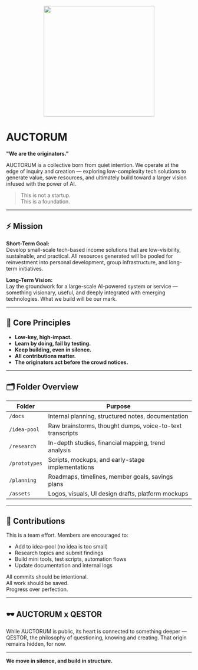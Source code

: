 <p align="center">
  <img src="https://raw.githubusercontent.com/the-qestor-project/auctorum/assets/auctorum_logo_small.png" width="300"/>
</p>

# AUCTORUM

**"We are the originators."**

AUCTORUM is a collective born from quiet intention. We operate at the edge of inquiry and creation — exploring low-complexity tech solutions to generate value, save resources, and ultimately build toward a larger vision infused with the power of AI.

> This is not a startup.  
> This is a foundation.

---

## ⚡ Mission

**Short-Term Goal:**  
Develop small-scale tech-based income solutions that are low-visibility, sustainable, and practical. All resources generated will be pooled for reinvestment into personal development, group infrastructure, and long-term initiatives.

**Long-Term Vision:**  
Lay the groundwork for a large-scale AI-powered system or service — something visionary, useful, and deeply integrated with emerging technologies. What we build will be our mark.

---

## 🧭 Core Principles

- **Low-key, high-impact.**  
- **Learn by doing, fail by testing.**  
- **Keep building, even in silence.**  
- **All contributions matter.**  
- **The originators act before the crowd notices.**

---

## 🗂️ Folder Overview

| Folder        | Purpose |
|---------------|---------|
| `/docs`       | Internal planning, structured notes, documentation |
| `/idea-pool`  | Raw brainstorms, thought dumps, voice-to-text transcripts |
| `/research`   | In-depth studies, financial mapping, trend analysis |
| `/prototypes` | Scripts, mockups, and early-stage implementations |
| `/planning`   | Roadmaps, timelines, member goals, savings plans |
| `/assets`     | Logos, visuals, UI design drafts, platform mockups |

---

## 🤝 Contributions

This is a team effort. Members are encouraged to:
- Add to idea-pool (no idea is too small)
- Research topics and submit findings
- Build mini tools, test scripts, automation flows
- Update documentation and internal logs

All commits should be intentional.  
All work should be saved.  
Progress over perfection.

---

## 🕶️ AUCTORUM x QESTOR

While AUCTORUM is public, its heart is connected to something deeper — QESTOR, the philosophy of questioning, knowing and creating. That origin remains hidden, for now.

---

**We move in silence, and build in structure.**
